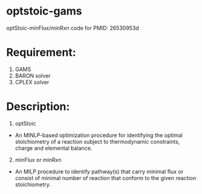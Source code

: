 # optstoic-gams
optStoic-minFlux/minRxn code for PMID: 26530953d

Requirement:
===========
1. GAMS
2. BARON solver
3. CPLEX solver


Description:
===========
1. optStoic 
- An MINLP-based optimization procedure for identifying the optimal stoichiometry of a reaction subject to thermodynamic constraints, charge and elemental balance. 

2. minFlux or minRxn
- An MILP procedure to identify pathway(s) that carry minimal flux or consist of minimal number of reaction that conform to the given reaction stoichiometry.
